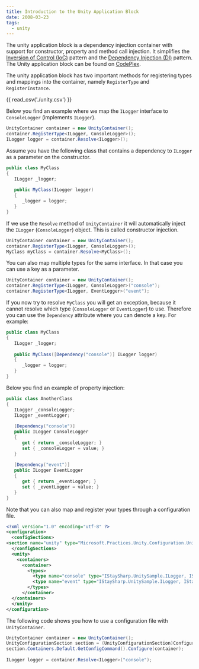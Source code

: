 ```yaml
---
title: Introduction to the Unity Application Block
date: 2008-03-23
tags: 
  - unity
---
```


The unity application block is a dependency injection container with support for constructor, property and method call injection. It simplifies the [Inversion of Control (IoC)](http://en.wikipedia.org/wiki/Inversion_of_control) pattern and the [Dependency Injection (DI)](http://en.wikipedia.org/wiki/Dependency_injection) pattern. The Unity application block can be found on [CodePlex](http://www.codeplex.com/unity).

The unity application block has two important methods for registering types and mappings into the container, namely `RegisterType` and `RegisterInstance`.

{{ read_csv('./unity.csv') }}

Below you find an example where we map the `ILogger` interface to `ConsoleLogger` (implements `ILogger`).

```csharp
UnityContainer container = new UnityContainer();
container.RegisterType<ILogger, ConsoleLogger>();
ILogger logger = container.Resolve<ILogger>();
```

Assume you have the following class that contains a dependency to `ILogger` as a parameter on the constructor.

```csharp
public class MyClass
{
   ILogger _logger;
 
   public MyClass(ILogger logger)
   {
      _logger = logger;
   }
}
```

If we use the `Resolve` method of `UnityContainer` it will automatically inject the `ILogger` (`ConsoleLogger`) object. This is called constructor injection.

```csharp
UnityContainer container = new UnityContainer();
container.RegisterType<ILogger, ConsoleLogger>();
MyClass myClass = container.Resolve<MyClass>();
```

You can also map multiple types for the same interface. In that case you can use a key as a parameter.

```csharp
UnityContainer container = new UnityContainer();
container.RegisterType<ILogger, ConsoleLogger>("console");
container.RegisterType<ILogger, EventLogger>("event");
```

If you now try to resolve `MyClass` you will get an exception, because it cannot resolve which type (`ConsoleLogger` or `EventLogger`) to use. Therefore you can use the `Dependency` attribute where you can denote a key. For example:

```csharp
public class MyClass
{
   ILogger _logger;
 
   public MyClass([Dependency("console")] ILogger logger)
   {
      _logger = logger;
   }
}
```

Below you find an example of property injection:

```csharp
public class AnotherClass
{
   ILogger _consoleLogger;
   ILogger _eventLogger;
 
   [Dependency("console")]
   public ILogger ConsoleLogger
   {
      get { return _consoleLogger; }
      set { _consoleLogger = value; }
   }
 
   [Dependency("event")]
   public ILogger EventLogger
   {
      get { return _eventLogger; }
      set { _eventLogger = value; }
   }
}
```

Note that you can also map and register your types through a configuration file.

```xml
<?xml version="1.0" encoding="utf-8" ?>
<configuration>
  <configSections>
<section name="unity" type="Microsoft.Practices.Unity.Configuration.UnityConfigurationSection, Microsoft.Practices.Unity.Configuration" />
  </configSections>
  <unity>
    <containers>
      <container>
        <types>
          <type name="console" type="IStaySharp.UnitySample.ILogger, IStaySharp.UnitySample" mapTo="IStaySharp.UnitySample.ConsoleLogger, IStaySharp.UnitySample" />
          <type name="event" type="IStaySharp.UnitySample.ILogger, IStaySharp.UnitySample" mapTo="IStaySharp.UnitySample.EventLogger, IStaySharp.UnitySample" />
        </types>
      </container>
  </containers>
  </unity>
</configuration>
```

The following code shows you how to use a configuration file with `UnityContainer`.

```csharp
UnityContainer container = new UnityContainer();
UnityConfigurationSection section = (UnityConfigurationSection)ConfigurationManager.GetSection("unity");
section.Containers.Default.GetConfigCommand().Configure(container);
 
ILogger logger = container.Resolve<ILogger>("console");
```